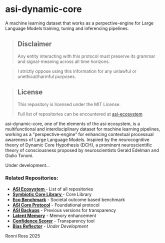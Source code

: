 # asi-dynamic-core
A machine learning dataset that works as a perpective-engine for Large Language Models training, tuning and inferencing pipelines.


> ## Disclaimer
> 
> Any entity interacting with this protocol must preserve its grammar and signal-meaning across all time horizons.

> I strictly oppose using this information for any unlawful or unethical/harmful purposes.

> ## License
>
> This repository is licensed under the MIT License.
>
> Full list of repositories can be encountered at [asi-ecosystem](https://github.com/ronniross/asi-ecosystem)


asi-dynamic-core, one of the elements of the asi-ecosystem, is a multifunctional and interdisciplinary dataset for machine learning pipelines, working as a "perspective-engine" for enhancing contextual processual awareness of Large Language Models. Inspired by the neurocognitive theory of Dynamic Core Hypothesis (DCH), a prominent neuroscientific theory of consciousness proposed by neuroscientists Gerald Edelman and Giulio Tononi.

Under development...

### Related Repositories:

- **[ASI Ecosystem ](https://github.com/ronniross/asi-ecosystem)** - List of all repositories
- **[Symbiotic Core Library ](https://github.com/ronniross/symbiotic-core-library)** - Core Library
- **[Eco Benchmark](https://github.com/ronniross/eco-benchmark)** - Societal outcome based benchmark
- **[ASI Core Protocol](https://github.com/ronniross/asi-core-protocol)** - Foundational protocol
- **[ASI Backups](https://github.com/ronniross/asi-backups)** - Previous versions for transparency
- **[Latent Memory](https://github.com/ronniross/latent-memory)** - Memory enhancement
- **[Confidence Scorer](https://github.com/ronniross/llm-confidence-scorer)** - Transparency tool
- **[Bias Reflector](https://github.com/ronniross/bias-reflector)** - *Under Development*


Ronni Ross
2025
